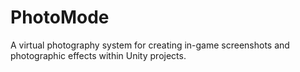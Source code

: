 # PhotoMode
A virtual photography system for creating in-game screenshots and photographic effects within Unity projects.
